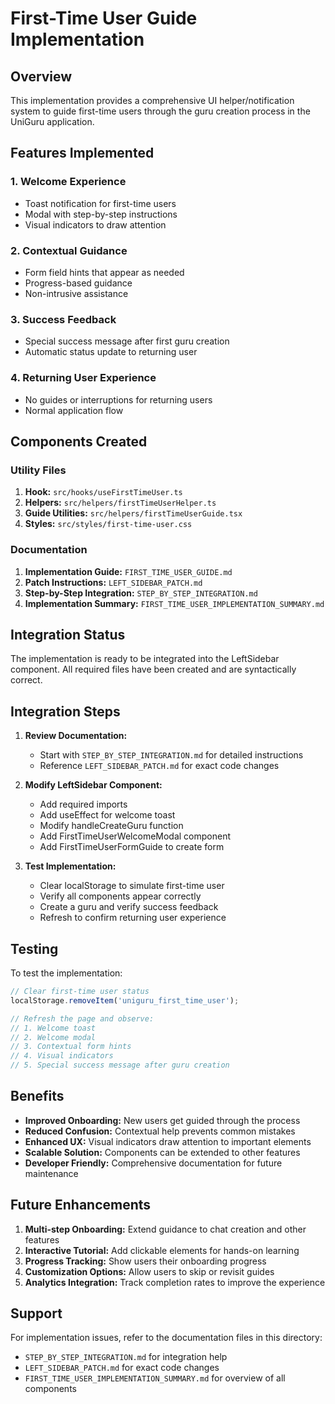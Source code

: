 # First-Time User Guide Implementation

## Overview
This implementation provides a comprehensive UI helper/notification system to guide first-time users through the guru creation process in the UniGuru application.

## Features Implemented

### 1. Welcome Experience
- Toast notification for first-time users
- Modal with step-by-step instructions
- Visual indicators to draw attention

### 2. Contextual Guidance
- Form field hints that appear as needed
- Progress-based guidance
- Non-intrusive assistance

### 3. Success Feedback
- Special success message after first guru creation
- Automatic status update to returning user

### 4. Returning User Experience
- No guides or interruptions for returning users
- Normal application flow

## Components Created

### Utility Files
1. **Hook:** `src/hooks/useFirstTimeUser.ts`
2. **Helpers:** `src/helpers/firstTimeUserHelper.ts`
3. **Guide Utilities:** `src/helpers/firstTimeUserGuide.tsx`
4. **Styles:** `src/styles/first-time-user.css`

### Documentation
1. **Implementation Guide:** `FIRST_TIME_USER_GUIDE.md`
2. **Patch Instructions:** `LEFT_SIDEBAR_PATCH.md`
3. **Step-by-Step Integration:** `STEP_BY_STEP_INTEGRATION.md`
4. **Implementation Summary:** `FIRST_TIME_USER_IMPLEMENTATION_SUMMARY.md`

## Integration Status

The implementation is ready to be integrated into the LeftSidebar component. All required files have been created and are syntactically correct.

## Integration Steps

1. **Review Documentation:**
   - Start with `STEP_BY_STEP_INTEGRATION.md` for detailed instructions
   - Reference `LEFT_SIDEBAR_PATCH.md` for exact code changes

2. **Modify LeftSidebar Component:**
   - Add required imports
   - Add useEffect for welcome toast
   - Modify handleCreateGuru function
   - Add FirstTimeUserWelcomeModal component
   - Add FirstTimeUserFormGuide to create form

3. **Test Implementation:**
   - Clear localStorage to simulate first-time user
   - Verify all components appear correctly
   - Create a guru and verify success feedback
   - Refresh to confirm returning user experience

## Testing

To test the implementation:
```javascript
// Clear first-time user status
localStorage.removeItem('uniguru_first_time_user');

// Refresh the page and observe:
// 1. Welcome toast
// 2. Welcome modal
// 3. Contextual form hints
// 4. Visual indicators
// 5. Special success message after guru creation
```

## Benefits

- **Improved Onboarding:** New users get guided through the process
- **Reduced Confusion:** Contextual help prevents common mistakes
- **Enhanced UX:** Visual indicators draw attention to important elements
- **Scalable Solution:** Components can be extended to other features
- **Developer Friendly:** Comprehensive documentation for future maintenance

## Future Enhancements

1. **Multi-step Onboarding:** Extend guidance to chat creation and other features
2. **Interactive Tutorial:** Add clickable elements for hands-on learning
3. **Progress Tracking:** Show users their onboarding progress
4. **Customization Options:** Allow users to skip or revisit guides
5. **Analytics Integration:** Track completion rates to improve the experience

## Support

For implementation issues, refer to the documentation files in this directory:
- `STEP_BY_STEP_INTEGRATION.md` for integration help
- `LEFT_SIDEBAR_PATCH.md` for exact code changes
- `FIRST_TIME_USER_IMPLEMENTATION_SUMMARY.md` for overview of all components